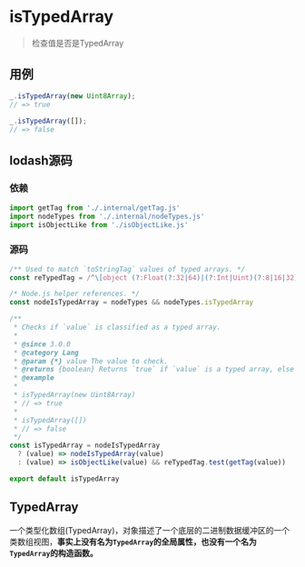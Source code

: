 # isTypedArray

> 检查值是否是TypedArray

## 用例

```js
_.isTypedArray(new Uint8Array);
// => true
 
_.isTypedArray([]);
// => false
```

## lodash源码

### 依赖

```js
import getTag from './.internal/getTag.js'
import nodeTypes from './.internal/nodeTypes.js'
import isObjectLike from './isObjectLike.js'
```

### 源码

```js
/** Used to match `toStringTag` values of typed arrays. */
const reTypedTag = /^\[object (?:Float(?:32|64)|(?:Int|Uint)(?:8|16|32)|Uint8Clamped)Array\]$/

/* Node.js helper references. */
const nodeIsTypedArray = nodeTypes && nodeTypes.isTypedArray

/**
 * Checks if `value` is classified as a typed array.
 *
 * @since 3.0.0
 * @category Lang
 * @param {*} value The value to check.
 * @returns {boolean} Returns `true` if `value` is a typed array, else `false`.
 * @example
 *
 * isTypedArray(new Uint8Array)
 * // => true
 *
 * isTypedArray([])
 * // => false
 */
const isTypedArray = nodeIsTypedArray
  ? (value) => nodeIsTypedArray(value)
  : (value) => isObjectLike(value) && reTypedTag.test(getTag(value))

export default isTypedArray
```

## TypedArray

一个类型化数组(TypedArray)，对象描述了一个底层的二进制数据缓冲区的一个类数组视图，**事实上没有名为`TypedArray`的全局属性，也没有一个名为`TypedArray`的构造函数。**







































